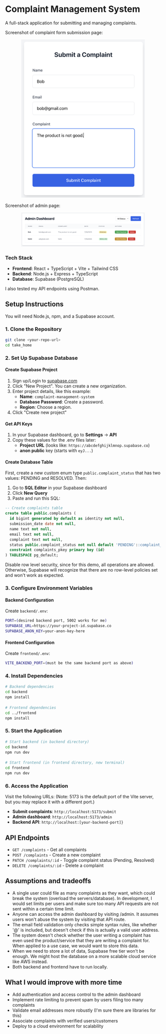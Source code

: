 # Complaint Management System

A full-stack application for submitting and managing complaints.

Screenshot of complaint form submission page:

<p align="center">
  <img src="screenshots/submit_page_screenshot.png" alt="Alt Text" width="400" />
</p>

Screenshot of admin page:

<p align="center">
  <img src="screenshots/admin_page_screenshot.png" alt="Alt Text" width="400" />
</p>

### Tech Stack

- **Frontend**: React + TypeScript + Vite + Tailwind CSS
- **Backend**: Node.js + Express + TypeScript
- **Database**: Supabase (PostgreSQL)

I also tested my API endpoints using Postman.

## Setup Instructions

You will need Node.js, npm, and a Supabase account.

### 1. Clone the Repository

```bash
git clone <your-repo-url>
cd take_home
```

### 2. Set Up Supabase Database

#### Create Supabase Project
1. Sign up/Login to [supabase.com](https://supabase.com)
3. Click "New Project". You can create a new organization.
5. Enter project details, like this example:
   - **Name**: `complaint-management-system`
   - **Database Password**: Create a password.
   - **Region**: Choose a region.
6. Click "Create new project"

#### Get API Keys
1. In your Supabase dashboard, go to **Settings** → **API**
2. Copy these values for the .env files later:
   - **Project URL** (looks like: `https://abcdefghijklmnop.supabase.co`)
   - **anon public** key (starts with `eyJ...`)

#### Create Database Table
First, create a new custom enum type `public.complaint_status` that has two values: PENDING and RESOLVED.
Then:
1. Go to **SQL Editor** in your Supabase dashboard
2. Click **New Query**
3. Paste and run this SQL:

```sql
-- Create complaints table
create table public.complaints (
  id bigint generated by default as identity not null,
  submission_date date not null,
  name text not null,
  email text not null,
  complaint text not null,
  status public.complaint_status not null default 'PENDING'::complaint_status,
  constraint complaints_pkey primary key (id)
) TABLESPACE pg_default;
```

Disable row level security, since for this demo, all operations are allowed.
Otherwise, Supabase will recognize that there are no row-level policies set and won't work as expected.

### 3. Configure Environment Variables

#### Backend Configuration
Create `backend/.env`:
```bash
PORT=(desired backend port, 5002 works for me)
SUPABASE_URL=https://your-project-id.supabase.co
SUPABASE_ANON_KEY=your-anon-key-here
```

#### Frontend Configuration
Create `frontend/.env`:
```bash
VITE_BACKEND_PORT=(must be the same backend port as above)
```

### 4. Install Dependencies

```bash
# Backend dependencies
cd backend
npm install

# Frontend dependencies  
cd ../frontend
npm install
```

### 5. Start the Application

```bash
# Start backend (in backend directory)
cd backend
npm run dev

# Start frontend (in frontend directory, new terminal)
cd frontend
npm run dev
```

### 6. Access the Application

Visit the following URLs:
(Note: 5173 is the default port of the Vite server, but you may replace it with a different port.)

- **Submit complaints**: `http://localhost:5173/submit`
- **Admin dashboard**: `http://localhost:5173/admin`
- **Backend API**: `http://localhost:[your-backend-port]}`

## API Endpoints

- `GET /complaints` - Get all complaints
- `POST /complaints` - Create a new complaint
- `PATCH /complaints/:id` - Toggle complaint status (Pending, Resolved)
- `DELETE /complaints/:id` - Delete a complaint

## Assumptions and tradeoffs
- A single user could file as many complaints as they want, which could break the system (overload the servers/database). In development, I would set limits per users and make sure too many API requests are not sent within a certain time limit.
- Anyone can access the admin dashboard by visiting /admin. It assumes users won't abuse the system by visiting that API route.
- The email field validation only checks simple syntax rules, like whether '@' is included, but doesn't check if this is actually a valid user address.
- The system doesn't check whether the user writing a complaint has even used the product/service that they are writing a complaint for. When applied to a use case, we would want to store this data.
- When we need to store a lot of data, Supabase free tier won't be enough. We might host the database on a more scalable cloud service like AWS instead.
- Both backend and frontend have to run locally.

## What I would improve with more time
- Add authentication and access control to the admin dashboard
- Implement rate limiting to prevent spam by users filing too many complaints
- Validate email addresses more robustly (I'm sure there are libraries for this)
- Associate complaints with verified users/customers
- Deploy to a cloud environment for scalability
